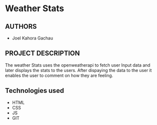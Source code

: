 # Weather Stats

## AUTHORS
- Joel Kahora Gachau

## PROJECT DESCRIPTION
The weather Stats uses the openweatherapi to fetch user Input data and later displays the stats to the users. After dispaying the data to the user it enables the user to comment on how they are feeling.

## Technologies used
- HTML
- CSS
- JS
- GIT
